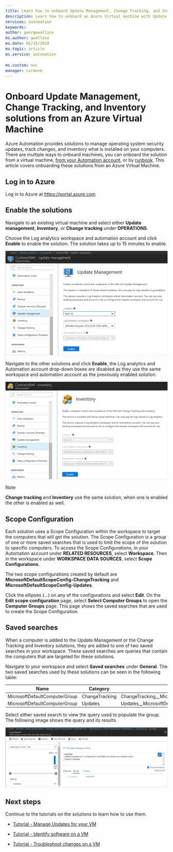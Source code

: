 ```yaml
---
title: Learn how to onboard Update Management, Change Tracking, and Inventory solutions from an Azure Virtual Machine
description: Learn how to onboard an Azure Virtual machine with Update Management, Change Tracking, and Inventory solutions that are part of Azure Automation
services: automation
keywords: 
author: georgewallace
ms.author: gwallace
ms.date: 02/15/2018
ms.topic: article
ms.service: automation

ms.custom: mvc
manager: carmonm
---
```


# Onboard Update Management, Change Tracking, and Inventory solutions from an Azure Virtual Machine

Azure Automation provides solutions to manage operating system security updates, track changes, and inventory what is installed on your computers. There are multiple ways to onboard machines, you can onboard the solution from a virtual machine, [from your Automation account](automation-onboard-solutions-from-automation-account.md), or by [runbook](automation-onboard-solutions.md). This article covers onboarding these solutions from an Azure Virtual Machine.

## Log in to Azure

Log in to Azure at https://portal.azure.com

## Enable the solutions

Navigate to an existing virtual machine and select either **Update management**, **Inventory**, or **Change tracking** under **OPERATIONS**.

Choose the Log analytics workspace and automation account and click **Enable** to enable the solution. The solution takes up to 15 minutes to enable.

![Onboard Update solution](media/automation-onboard-solutions-from-vm/onboard-solution.png)

Navigate to the other solutions and click **Enable**, the Log analytics and Automation account drop-down boxes are disabled as they use the same workspace and automation account as the previously enabled solution.

![Onboard Update solution](media/automation-onboard-solutions-from-vm/onboard-solutions2.png)

> [!NOTE]
> **Change tracking** and **Inventory** use the same solution, when one is enabled the other is enabled as well.

## Scope Configuration

Each solution uses a Scope Configuration within the workspace to target the computers that will get the solution. The Scope Configuration is a group of one or more saved searches that is used to limit the scope of the solution to specific computers. To access the Scope Configurations, in your Automation account under **RELATED RESOURCES**, select **Workspace**.  Then in the workspace under **WORKSPACE DATA SOURCES**, select **Scope Configurations**.

The two scope configurations created by default are **MicrosoftDefaultScopeConfig-ChangeTracking** and **MicrosoftDefaultScopeConfig-Updates**.

Click the ellipses (...) on any of the configurations and select **Edit**. On the **Edit scope configuration** page, select **Select Computer Groups** to open the **Computer Groups** page. This page shows the saved searches that are used to create the Scope Configuration.

## Saved searches

When a computer is added to the Update Management or the Change Tracking and Inventory solutions, they are added to one of two saved searches in your workspace. These saved searches are queries that contain the computers that are targeted for these solutions.

Navigate to your workspace and select **Saved searches** under **General**. The two saved searches used by these solutions can be seen in the following table:

|Name     |Category  |Alias  |
|---------|---------|---------|
|MicrosoftDefaultComputerGroup     |  ChangeTracking       | ChangeTracking__MicrosoftDefaultComputerGroup        |
|MicrosoftDefaultComputerGroup     | Updates        | Updates__MicrosoftDefaultComputerGroup         |

Select either saved search to view the query used to populate the group. The following image shows the query and its results.

![Saved searches](media/automation-onboard-solutions-from-vm/logsearch.png)

## Next steps

Continue to the tutorials on the solutions to learn how to use them.

* [Tutorial - Manage Updates for your VM](automation-tutorial-update-management.md)

* [Tutorial - Identify software on a VM](automation-tutorial-installed-software.md)

* [Tutorial - Troubleshoot changes on a VM](automation-tutorial-troubleshoot-changes.md)
